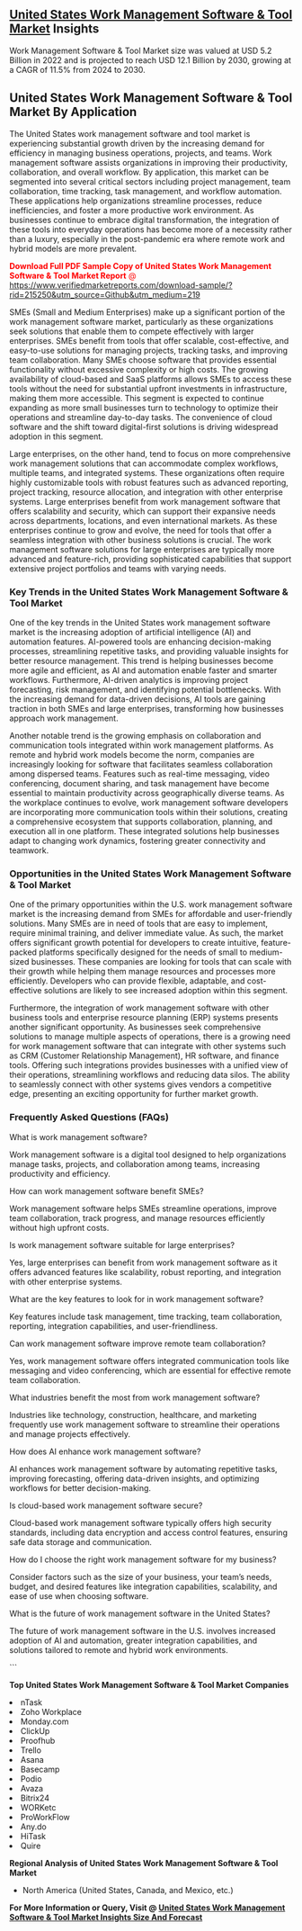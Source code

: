 <h2><a href="https://www.verifiedmarketreports.com/download-sample/?rid=215250&amp;utm_source=Github&amp;utm_medium=219" target="_blank">United States Work Management Software & Tool Market</a> Insights</h2><p>Work Management Software & Tool Market size was valued at USD 5.2 Billion in 2022 and is projected to reach USD 12.1 Billion by 2030, growing at a CAGR of 11.5% from 2024 to 2030.</p><p> <h2>United States Work Management Software & Tool Market By Application</h2> <p>The United States work management software and tool market is experiencing substantial growth driven by the increasing demand for efficiency in managing business operations, projects, and teams. Work management software assists organizations in improving their productivity, collaboration, and overall workflow. By application, this market can be segmented into several critical sectors including project management, team collaboration, time tracking, task management, and workflow automation. These applications help organizations streamline processes, reduce inefficiencies, and foster a more productive work environment. As businesses continue to embrace digital transformation, the integration of these tools into everyday operations has become more of a necessity rather than a luxury, especially in the post-pandemic era where remote work and hybrid models are more prevalent. <p><span class=""><span style="color: #ff0000;"><strong>Download Full PDF Sample Copy of United States Work Management Software & Tool Market Report</strong> @ </span><a href="https://www.verifiedmarketreports.com/download-sample/?rid=215250&amp;utm_source=Github&amp;utm_medium=219" target="_blank">https://www.verifiedmarketreports.com/download-sample/?rid=215250&amp;utm_source=Github&amp;utm_medium=219</a></span></p></p> <p>SMEs (Small and Medium Enterprises) make up a significant portion of the work management software market, particularly as these organizations seek solutions that enable them to compete effectively with larger enterprises. SMEs benefit from tools that offer scalable, cost-effective, and easy-to-use solutions for managing projects, tracking tasks, and improving team collaboration. Many SMEs choose software that provides essential functionality without excessive complexity or high costs. The growing availability of cloud-based and SaaS platforms allows SMEs to access these tools without the need for substantial upfront investments in infrastructure, making them more accessible. This segment is expected to continue expanding as more small businesses turn to technology to optimize their operations and streamline day-to-day tasks. The convenience of cloud software and the shift toward digital-first solutions is driving widespread adoption in this segment.</p> <p>Large enterprises, on the other hand, tend to focus on more comprehensive work management solutions that can accommodate complex workflows, multiple teams, and integrated systems. These organizations often require highly customizable tools with robust features such as advanced reporting, project tracking, resource allocation, and integration with other enterprise systems. Large enterprises benefit from work management software that offers scalability and security, which can support their expansive needs across departments, locations, and even international markets. As these enterprises continue to grow and evolve, the need for tools that offer a seamless integration with other business solutions is crucial. The work management software solutions for large enterprises are typically more advanced and feature-rich, providing sophisticated capabilities that support extensive project portfolios and teams with varying needs.</p> <h3>Key Trends in the United States Work Management Software & Tool Market</h3> <p>One of the key trends in the United States work management software market is the increasing adoption of artificial intelligence (AI) and automation features. AI-powered tools are enhancing decision-making processes, streamlining repetitive tasks, and providing valuable insights for better resource management. This trend is helping businesses become more agile and efficient, as AI and automation enable faster and smarter workflows. Furthermore, AI-driven analytics is improving project forecasting, risk management, and identifying potential bottlenecks. With the increasing demand for data-driven decisions, AI tools are gaining traction in both SMEs and large enterprises, transforming how businesses approach work management.</p> <p>Another notable trend is the growing emphasis on collaboration and communication tools integrated within work management platforms. As remote and hybrid work models become the norm, companies are increasingly looking for software that facilitates seamless collaboration among dispersed teams. Features such as real-time messaging, video conferencing, document sharing, and task management have become essential to maintain productivity across geographically diverse teams. As the workplace continues to evolve, work management software developers are incorporating more communication tools within their solutions, creating a comprehensive ecosystem that supports collaboration, planning, and execution all in one platform. These integrated solutions help businesses adapt to changing work dynamics, fostering greater connectivity and teamwork.</p> <h3>Opportunities in the United States Work Management Software & Tool Market</h3> <p>One of the primary opportunities within the U.S. work management software market is the increasing demand from SMEs for affordable and user-friendly solutions. Many SMEs are in need of tools that are easy to implement, require minimal training, and deliver immediate value. As such, the market offers significant growth potential for developers to create intuitive, feature-packed platforms specifically designed for the needs of small to medium-sized businesses. These companies are looking for tools that can scale with their growth while helping them manage resources and processes more efficiently. Developers who can provide flexible, adaptable, and cost-effective solutions are likely to see increased adoption within this segment.</p> <p>Furthermore, the integration of work management software with other business tools and enterprise resource planning (ERP) systems presents another significant opportunity. As businesses seek comprehensive solutions to manage multiple aspects of operations, there is a growing need for work management software that can integrate with other systems such as CRM (Customer Relationship Management), HR software, and finance tools. Offering such integrations provides businesses with a unified view of their operations, streamlining workflows and reducing data silos. The ability to seamlessly connect with other systems gives vendors a competitive edge, presenting an exciting opportunity for further market growth.</p> <h3>Frequently Asked Questions (FAQs)</h3> <p>What is work management software?</p> <p>Work management software is a digital tool designed to help organizations manage tasks, projects, and collaboration among teams, increasing productivity and efficiency.</p> <p>How can work management software benefit SMEs?</p> <p>Work management software helps SMEs streamline operations, improve team collaboration, track progress, and manage resources efficiently without high upfront costs.</p> <p>Is work management software suitable for large enterprises?</p> <p>Yes, large enterprises can benefit from work management software as it offers advanced features like scalability, robust reporting, and integration with other enterprise systems.</p> <p>What are the key features to look for in work management software?</p> <p>Key features include task management, time tracking, team collaboration, reporting, integration capabilities, and user-friendliness.</p> <p>Can work management software improve remote team collaboration?</p> <p>Yes, work management software offers integrated communication tools like messaging and video conferencing, which are essential for effective remote team collaboration.</p> <p>What industries benefit the most from work management software?</p> <p>Industries like technology, construction, healthcare, and marketing frequently use work management software to streamline their operations and manage projects effectively.</p> <p>How does AI enhance work management software?</p> <p>AI enhances work management software by automating repetitive tasks, improving forecasting, offering data-driven insights, and optimizing workflows for better decision-making.</p> <p>Is cloud-based work management software secure?</p> <p>Cloud-based work management software typically offers high security standards, including data encryption and access control features, ensuring safe data storage and communication.</p> <p>How do I choose the right work management software for my business?</p> <p>Consider factors such as the size of your business, your team’s needs, budget, and desired features like integration capabilities, scalability, and ease of use when choosing software.</p> <p>What is the future of work management software in the United States?</p> <p>The future of work management software in the U.S. involves increased adoption of AI and automation, greater integration capabilities, and solutions tailored to remote and hybrid work environments.</p> ```</p><p><strong>Top United States Work Management Software & Tool Market Companies</strong></p><div data-test-id=""><p><li>nTask</li><li> Zoho Workplace</li><li> Monday.com</li><li> ClickUp</li><li> Proofhub</li><li> Trello</li><li> Asana</li><li> Basecamp</li><li> Podio</li><li> Avaza</li><li> Bitrix24</li><li> WORKetc</li><li> ProWorkFlow</li><li> Any.do</li><li> HiTask</li><li> Quire</li></p><div><strong>Regional Analysis of&nbsp;United States Work Management Software & Tool Market</strong></div><ul><li dir="ltr"><p dir="ltr">North America&nbsp;(United States, Canada, and Mexico, etc.)</p></li></ul><p><strong>For More Information or Query, Visit @&nbsp;</strong><strong><a href="https://www.verifiedmarketreports.com/product/work-management-software-tool-market/?utm_source=Github&amp;utm_medium=219" target="_blank">United States Work Management Software & Tool Market Insights Size And Forecast</a></strong></p></div>
